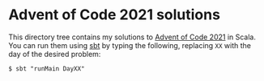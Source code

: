 # Advent of Code 2021 solutions

This directory tree contains my solutions to [Advent of Code
2021][advent-of-code-2021] in Scala. You can run them using [sbt][sbt] by typing
the following, replacing `XX` with the day of the desired problem:

```
$ sbt "runMain DayXX"
```

[advent-of-code-2021]: https://adventofcode.com/2021
[sbt]: https://www.scala-sbt.org/
